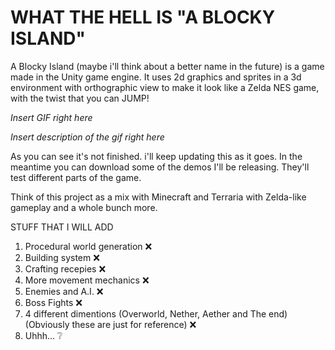 # WHAT THE HELL IS "A BLOCKY ISLAND"
A Blocky Island (maybe i'll think about a better name in the future) is a game made in the Unity game engine.
It uses 2d graphics and sprites in a 3d environment with orthographic view to make it look like a Zelda NES game, with the twist that you can JUMP!

*Insert GIF right here*

*Insert description of the gif right here*

As you can see it's not finished.
i'll keep updating this as it goes.
In the meantime you can download some of the demos I'll be releasing.
They'll test different parts of the game.

Think of this project as a mix with Minecraft and Terraria with Zelda-like gameplay and a whole bunch more. 

STUFF THAT I WILL ADD
1. Procedural world generation ❌
2. Building system ❌
3. Crafting recepies ❌
4. More movement mechanics ❌
5. Enemies and A.I. ❌
6. Boss Fights ❌
7. 4 different dimentions (Overworld, Nether, Aether and The end) (Obviously these are just for reference) ❌
8. Uhhh... ❔
